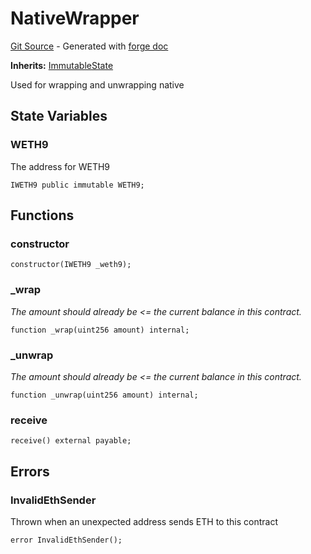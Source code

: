 # NativeWrapper
[Git Source](https://github.com/uniswap/v4-periphery/blob/3f295d8435e4f776ea2daeb96ce1bc6d63f33fc7/src/base/NativeWrapper.sol) - Generated with [forge doc](https://book.getfoundry.sh/reference/forge/forge-doc)

**Inherits:**
[ImmutableState](contracts/v4/reference/periphery/base/ImmutableState.md)

Used for wrapping and unwrapping native


## State Variables
### WETH9
The address for WETH9


```solidity
IWETH9 public immutable WETH9;
```


## Functions
### constructor


```solidity
constructor(IWETH9 _weth9);
```

### _wrap

*The amount should already be \<= the current balance in this contract.*


```solidity
function _wrap(uint256 amount) internal;
```

### _unwrap

*The amount should already be \<= the current balance in this contract.*


```solidity
function _unwrap(uint256 amount) internal;
```

### receive


```solidity
receive() external payable;
```

## Errors
### InvalidEthSender
Thrown when an unexpected address sends ETH to this contract


```solidity
error InvalidEthSender();
```

